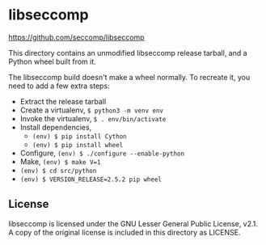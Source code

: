 # libseccomp

https://github.com/seccomp/libseccomp

This directory contains an unmodified libseccomp release tarball, and a Python
wheel built from it.

The libseccomp build doesn't make a wheel normally. To recreate it, you need to
add a few extra steps:

- Extract the release tarball
- Create a virtualenv, `$ python3 -m venv env`
- Invoke the virtualenv, `$ . env/bin/activate`
- Install dependencies,
    - `(env) $ pip install Cython`
    - `(env) $ pip install wheel`
- Configure, `(env) $ ./configure --enable-python`
- Make, `(env) $ make V=1`
- `(env) $ cd src/python`
- `(env) $ VERSION_RELEASE=2.5.2 pip wheel`

## License

libseccomp is licensed under the GNU Lesser General Public License, v2.1. A copy
of the original license is included in this directory as LICENSE.
